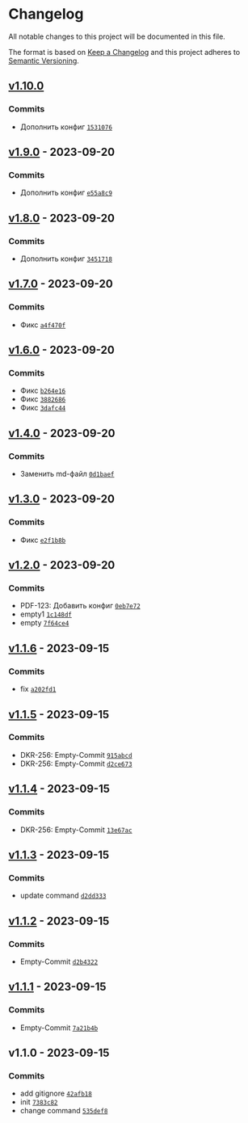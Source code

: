# Changelog

All notable changes to this project will be documented in this file.

The format is based on [Keep a Changelog](https://keepachangelog.com/en/1.0.0/)
and this project adheres to [Semantic Versioning](https://semver.org/spec/v2.0.0.html).

## [v1.10.0](https://github.com/maxim-berdnikov/auto-changelog-test/compare/v1.9.0...v1.10.0)

### Commits

- Дополнить конфиг [`1531076`](https://github.com/maxim-berdnikov/auto-changelog-test/commit/15310765830e4c886c767ef2e7b9bc9af81e1e30)

## [v1.9.0](https://github.com/maxim-berdnikov/auto-changelog-test/compare/v1.8.0...v1.9.0) - 2023-09-20

### Commits

- Дополнить конфиг [`e55a8c9`](https://github.com/maxim-berdnikov/auto-changelog-test/commit/e55a8c9f39471bbff1bc529d79d6a1f39cc5c322)

## [v1.8.0](https://github.com/maxim-berdnikov/auto-changelog-test/compare/v1.7.0...v1.8.0) - 2023-09-20

### Commits

- Дополнить конфиг [`3451718`](https://github.com/maxim-berdnikov/auto-changelog-test/commit/3451718ccd05da4746ea5b4ed952393cf9c5f42d)

## [v1.7.0](https://github.com/maxim-berdnikov/auto-changelog-test/compare/v1.6.0...v1.7.0) - 2023-09-20

### Commits

- Фикс [`a4f470f`](https://github.com/maxim-berdnikov/auto-changelog-test/commit/a4f470ff0181cc172610e07ec831dd3a421d28dd)

## [v1.6.0](https://github.com/maxim-berdnikov/auto-changelog-test/compare/v1.4.0...v1.6.0) - 2023-09-20

### Commits

- Фикс [`b264e16`](https://github.com/maxim-berdnikov/auto-changelog-test/commit/b264e1650e8061ee1f9a16c18a6bc267ebbcdf11)
- Фикс [`3882686`](https://github.com/maxim-berdnikov/auto-changelog-test/commit/3882686e6c8dd05a6b9f69eb9bdebb49cbe41396)
- Фикс [`3dafc44`](https://github.com/maxim-berdnikov/auto-changelog-test/commit/3dafc4412d47f0cbfad5add29a240a712c0add2a)

## [v1.4.0](https://github.com/maxim-berdnikov/auto-changelog-test/compare/v1.3.0...v1.4.0) - 2023-09-20

### Commits

- Заменить md-файл [`0d1baef`](https://github.com/maxim-berdnikov/auto-changelog-test/commit/0d1baef1d11bb748fa41fa41d20440eb75d0bb58)

## [v1.3.0](https://github.com/maxim-berdnikov/auto-changelog-test/compare/v1.2.0...v1.3.0) - 2023-09-20

### Commits

- Фикс [`e2f1b8b`](https://github.com/maxim-berdnikov/auto-changelog-test/commit/e2f1b8b33fda6a1dc148074a7091e90c3b4d18c2)

## [v1.2.0](https://github.com/maxim-berdnikov/auto-changelog-test/compare/v1.1.6...v1.2.0) - 2023-09-20

### Commits

- PDF-123: Добавить конфиг [`0eb7e72`](https://github.com/maxim-berdnikov/auto-changelog-test/commit/0eb7e7220642d9016928e30a6639a5c431b4cc70)
- empty1 [`1c148df`](https://github.com/maxim-berdnikov/auto-changelog-test/commit/1c148dff6a79f971dc059ba299a448e375b229b2)
- empty [`7f64ce4`](https://github.com/maxim-berdnikov/auto-changelog-test/commit/7f64ce43eb815381247e088261d5b25b7b88d2e3)

## [v1.1.6](https://github.com/maxim-berdnikov/auto-changelog-test/compare/v1.1.5...v1.1.6) - 2023-09-15

### Commits

- fix [`a202fd1`](https://github.com/maxim-berdnikov/auto-changelog-test/commit/a202fd16b842f93a3772dca054b416c74a775296)

## [v1.1.5](https://github.com/maxim-berdnikov/auto-changelog-test/compare/v1.1.4...v1.1.5) - 2023-09-15

### Commits

- DKR-256: Empty-Commit [`915abcd`](https://github.com/maxim-berdnikov/auto-changelog-test/commit/915abcdca1fe3692acfe21a621624ad031d958fb)
- DKR-256: Empty-Commit [`d2ce673`](https://github.com/maxim-berdnikov/auto-changelog-test/commit/d2ce6735de1ff8007a4253e70e6c5d4a9b4b580a)

## [v1.1.4](https://github.com/maxim-berdnikov/auto-changelog-test/compare/v1.1.3...v1.1.4) - 2023-09-15

### Commits

- DKR-256: Empty-Commit [`13e67ac`](https://github.com/maxim-berdnikov/auto-changelog-test/commit/13e67ac2796804d6985f06ab183eeb21e3da6c10)

## [v1.1.3](https://github.com/maxim-berdnikov/auto-changelog-test/compare/v1.1.2...v1.1.3) - 2023-09-15

### Commits

- update command [`d2dd333`](https://github.com/maxim-berdnikov/auto-changelog-test/commit/d2dd333b6acee025e331b70508f83bbfc3d0fddf)

## [v1.1.2](https://github.com/maxim-berdnikov/auto-changelog-test/compare/v1.1.1...v1.1.2) - 2023-09-15

### Commits

- Empty-Commit [`d2b4322`](https://github.com/maxim-berdnikov/auto-changelog-test/commit/d2b43226ca2088cca514cd047171d66a571baceb)

## [v1.1.1](https://github.com/maxim-berdnikov/auto-changelog-test/compare/v1.1.0...v1.1.1) - 2023-09-15

### Commits

- Empty-Commit [`7a21b4b`](https://github.com/maxim-berdnikov/auto-changelog-test/commit/7a21b4b665d795da23ab3607074212664ba431f1)

## v1.1.0 - 2023-09-15

### Commits

- add gitignore [`42afb18`](https://github.com/maxim-berdnikov/auto-changelog-test/commit/42afb18e25893a0a15460738daed438392560ac2)
- init [`7383c82`](https://github.com/maxim-berdnikov/auto-changelog-test/commit/7383c828d9d342c04fef509f40646e10c51e0ef4)
- change command [`535def8`](https://github.com/maxim-berdnikov/auto-changelog-test/commit/535def8999b871ead25da8bb2d4aec81b719d788)
